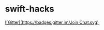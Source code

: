 # swift-hacks
[![Gitter](https://badges.gitter.im/Join Chat.svg)](https://gitter.im/irosenb/swift-hacks?utm_source=badge&utm_medium=badge&utm_campaign=pr-badge)